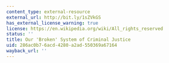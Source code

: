 ```yaml
---
content_type: external-resource
external_url: http://bit.ly/1sZVkGS
has_external_license_warning: true
license: https://en.wikipedia.org/wiki/All_rights_reserved
status: ''
title: Our 'Broken' System of Criminal Justice
uid: 286ac0b7-6acd-4280-a2ad-550369a67164
wayback_url: ''
---
```


